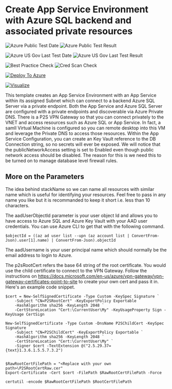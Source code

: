 # Create App Service Environment with Azure SQL backend and associated private resources

![Azure Public Test Date](https://azurequickstartsservice.blob.core.windows.net/badges/101-asev2-appservice-sql-vpngw/PublicLastTestDate.svg)
![Azure Public Test Result](https://azurequickstartsservice.blob.core.windows.net/badges/101-asev2-appservice-sql-vpngw/PublicDeployment.svg)

![Azure US Gov Last Test Date](https://azurequickstartsservice.blob.core.windows.net/badges/101-asev2-appservice-sql-vpngw/FairfaxLastTestDate.svg)
![Azure US Gov Last Test Result](https://azurequickstartsservice.blob.core.windows.net/badges/101-asev2-appservice-sql-vpngw/FairfaxDeployment.svg)

![Best Practice Check](https://azurequickstartsservice.blob.core.windows.net/badges/101-asev2-appservice-sql-vpngw/BestPracticeResult.svg)
![Cred Scan Check](https://azurequickstartsservice.blob.core.windows.net/badges/101-asev2-appservice-sql-vpngw/CredScanResult.svg)

[![Deploy To Azure](https://raw.githubusercontent.com/fathym-it/azure-quickstart-templates/master/1-CONTRIBUTION-GUIDE/images/deploytoazure.svg?sanitize=true)](https://portal.azure.com/#create/Microsoft.Template/uri/https%3A%2F%2Fraw.githubusercontent.com%2Ffathym-it%2Fazure-quickstart-templates%2Fmaster%2F101-asev2-appservice-sql-vpngw%2Fazuredeploy.json)

[![Visualize](https://raw.githubusercontent.com/fathym-it/azure-quickstart-templates/master/1-CONTRIBUTION-GUIDE/images/visualizebutton.svg?sanitize=true)](http://armviz.io/#/?load=https%3A%2F%2Fraw.githubusercontent.com%2Ffathym-it%2Fazure-quickstart-templates%2Fmaster%2F101-asev2-appservice-sql-vpngw%2Fazuredeploy.json)    

This template creates an App Service Environment with an App Service within its assigned Subnet which can connect to a backend Azure SQL Server via a private endpoint. Both the App Service and Azure SQL Server are configured with a private endpoints and discoverable via Azure Private DNS. There is a P2S VPN Gateway so that you can connect privately to the VNET and access resources such as Azure SQL or App Service. In fact, a samll Virtual Machine is configured so you can remote desktop into this VM and leverage the Private DNS to access those resources. Within the App Service Configuration, you can create an Key Vault reference to the DB Connection string, so no secrets will ever be exposed. We will notice that the publicNetworkAccess setting is set to Enabled even though public network access should be disabled. The reason for this is we need this to be turned on to manage database level firewall rules.

## More on the Parameters

The idea behind stackName so we can name all resources with similar name which is useful for identifying your resources. Feel free to pass in any name you like but it is recommanded to keep it short i.e. less than 10 characters. 

The aadUserObjectId parameter is your user object Id and allows you to have access to Azure SQL and Azure Key Vault with your AAD user credentials. You can use Azure CLI to get that with the following command.

```
$objectId = ((az ad user list --upn (az account list | ConvertFrom-Json).user[1].name) | ConvertFrom-Json).objectId
```

The aadUsername is your user principal name which should normally be the email address to login to Azure.

The p2sRootCert refers the base 64 string of the root certificate. You would use the child certificate to connect to the VPN Gateway. Follow the instructions on https://docs.microsoft.com/en-us/azure/vpn-gateway/vpn-gateway-certificates-point-to-site to create your own cert and pass it in. Here's an example code snippet.

```
$cert = New-SelfSignedCertificate -Type Custom -KeySpec Signature `
    -Subject "CN=P2SRootCert" -KeyExportPolicy Exportable `
    -HashAlgorithm sha256 -KeyLength 2048 `
    -CertStoreLocation "Cert:\CurrentUser\My" -KeyUsageProperty Sign -KeyUsage CertSign

New-SelfSignedCertificate -Type Custom -DnsName P2SChildCert -KeySpec Signature `
    -Subject "CN=P2SChildCert" -KeyExportPolicy Exportable `
    -HashAlgorithm sha256 -KeyLength 2048 `
    -CertStoreLocation "Cert:\CurrentUser\My" `
    -Signer $cert -TextExtension @("2.5.29.37={text}1.3.6.1.5.5.7.3.2")


$RawRootCertFilePath = "<Replace with your own path>\P2SRootCertRaw.cer"
Export-Certificate -Cert $cert -FilePath $RawRootCertFilePath -Force

certutil -encode $RawRootCertFilePath $RootCertFilePath 
```
